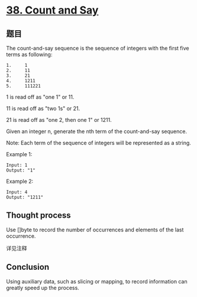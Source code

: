 # [38. Count and Say](https://leetcode.com/problems/count-and-say/)

## 题目
The count-and-say sequence is the sequence of integers with the first five terms as following:
```
1.     1
2.     11
3.     21
4.     1211
5.     111221
```
1 is read off as "one 1" or 11.

11 is read off as "two 1s" or 21.

21 is read off as "one 2, then one 1" or 1211.

Given an integer n, generate the nth term of the count-and-say sequence.

Note: Each term of the sequence of integers will be represented as a string.

Example 1:
```
Input: 1
Output: "1"
```
Example 2:
```
Input: 4
Output: "1211"
```

## Thought process
Use []byte to record the number of occurrences and elements of the last occurrence.

详见注释

## Conclusion
Using auxiliary data, such as slicing or mapping, to record information can greatly speed up the process.
